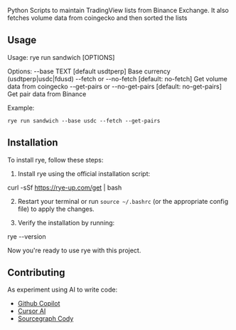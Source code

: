 Python Scripts to maintain TradingView lists from Binance Exchange.
It also fetches volume data from coingecko and then sorted the lists

## Usage

 Usage: rye run sandwich [OPTIONS]

 Options:
  --base  TEXT  [default usdtperp]                 Base currency (usdtperp|usdc|fdusd)
  --fetch  or  --no-fetch [default: no-fetch]      Get volume data from coingecko
  --get-pairs or --no-get-pairs  [default: no-get-pairs]  Get pair data from Binance

Example:
```
rye run sandwich --base usdc --fetch --get-pairs
```


## Installation

To install rye, follow these steps:

1. Install rye using the official installation script:

curl -sSf https://rye-up.com/get | bash

2. Restart your terminal or run `source ~/.bashrc` (or the appropriate config file) to apply the changes.

3. Verify the installation by running:

rye --version

Now you're ready to use rye with this project.

## Contributing
As experiment using AI to write code:
 * [Github Copilot](https://github.com/features/copilot)
 * [Cursor AI](https://www.cursor.com/)
 * [Sourcegraph Cody](https://sourcegraph.com/cody)
